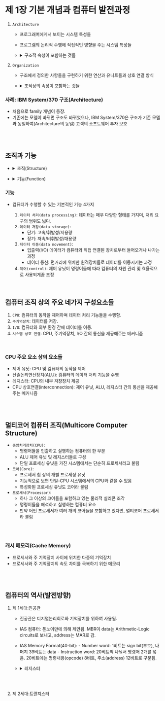 # 제 1장 기본 개념과 컴퓨터 발전과정

1. `Architecture`
    - 프로그래머에게서 보이는 시스템 특성들
    - 프로그램의 논리적 수행에 직접적인 영향을 주는 시스템 특성들
    - <details>
           <summary>구조적 속성이 포함하는 것들</summary>

       명령어 세트, 여러가지 데이터들(수, 문자 등)의 표현에 사용되는 비트들의 수, I/O 방식 및 기억장치 주소지정 방식
   </details>

3. `Organization`
    - 구조에서 정의한 사항들을 구현하기 위한 연산과 유니트들과 상호 연결 방식
    - <details>
           <summary>조직상의 속성이 포함하는 것들</summary>

       프로그래머에게는 보이지 않는 하드웨어 세부사항들인 제어신호, 컴퓨터와 주변기기들 사이의 인터페이스 및 기억장치 기술
   </details>

### 사례: IBM System/370 구조(Architecture)
    
- 처음으로 family 개념이 등장.
- 기존에는 모델이 바뀌면 구조도 바뀌었으나, IBM System/370은 구조가 기존 모델과 동일하여(Architecture의 동일) 고객의 소프트웨어 투자 보호

<br/>
<br/>

## 조직과 기능

- <details>
    <summary>조직(Structure)</summary>

    구성 요소들이 서로 간에 상호작용하는 방법(어떠한 컴포넌트로 구성되어 있는가)
</details>

- <details>
    <summary>기능(Function)</summary>

    조직의 부분으로서 각 구성요소의 동작(컴포넌트가 무슨 기능을 하는가)
</details>

### 기능

- 컴퓨터가 수행할 수 있는 기본적인 기능 4가지
  1. `데이터 처리(data processing)`: 데이터는 매우 다양한 형태를 가지며, 처리 요구의 범위도 넓다.
  2. `데이터 저장(data storage)`:
      - 단기: 고속/휘발성/저용량
      - 장기: 저속/비휘발성/대용량
  4. `데이터 이동(data movement)`:
      - 입출력(I/O) 데이터가 컴퓨터와 직접 연결된 장치로부터 들어오거나 나가는 과정
      - 데이터 통신: 먼거리에 위치한 원격장치들로 데이터를 이동시키는 과정
  5. `제어(control)`: 제어 유닛이 명령어들에 따라 컴퓨터의 자원 관리 및 효율적으로 사용되게끔 조정
  
  <br/>
  <br/>

## 컴퓨터 조직 상의 주요 네가지 구성요소들

1. `CPU`: 컴퓨터의 동작을 제어하며 데이터 처리 기능들을 수행함.
2. `주기억장치`: 데이터를 저장.
3. `I/O`: 컴퓨터와 외부 환경 간에 데이터를 이동.
4. `시스템 상호 연결`: CPU, 주기억장치, I/O 간의 통신을 제공해주는 메커니즘

<br/>

### CPU 주요 요소 상의 요소들
- 제어 유닛: CPU 및 컴퓨터의 동작을 제어
- 산술논리연산장치(ALU): 컴퓨터의 데이터 처리 기능을 수행
- 레지스터: CPU의 내부 저장장치 제공
- CPU 상호연결(interconnection): 제어 유닛, ALU, 레지스터 간의 통신을 제공해주는 메커니즘

<br/>
<br/>

## 멀티코어 컴퓨터 조직(Multicore Computer Structure)

- `중앙처리장치(CPU)`:
    - 명령어들을 인출하고 실행하는 컴퓨터의 한 부분
    - ALU 제어 유닛 및 레지스터들로 구성
    - 단일 프로세싱 유닛을 가진 시스템에서는 단순히 프로세서라고 불림
- `코어(Core)`:
    - 프로세서 칩 상의 개별 프로세싱 유닛
    - 기능적으로 보면 단일-CPU 시스템에서의 CPU와 같을 수 있음
    - 특성화된 프로세싱 유닛도 코어라 불림
- `프로세서(Processor)`:
    - 하나 그 이상의 코어들을 포함하고 있는 물리적 실리콘 조각
    - 명령어들을 해석하고 실행하는 컴퓨터 요소
    - 만약 어떤 프로세서가 여러 개의 코어들을 포함하고 있다면, 멀티코어 프로세서라 불림

<br/>
<br/>

### 캐시 메모리(Cache Memory)

- 프로세서와 주 기억장치 사이에 위치한 다중의 기억장치
- 프로세서와 주 기억장치의 속도 차이를 극복하기 위한 메모리

<br/>
<br/>

## 컴퓨터의 역사(발전방향)

1. 제 1세대:진공관

    - 진공관은 디지털논리회로와 기억장치를 위하여 사용됨.
    - IAS 컴퓨터: 폰노이만에 의해 제안됨.
        MBR이 data는 Arithmetic-Logic circuits로 보내고, address는 MAR로 감.
    - IAS Memory Format(40-bit):
          - Number word: 1비트는 sign bit(부호), 나머지 39비트는 data
          - Instruction word: 20비트씩 나눠서 명령어 2개를 넣음. 20비트에는 명령내용(opcode) 8비트, 주소(address) 12비트로 구분됨.
    - <details>
        <summary>레지스터</summary>

        - `기억장치 버퍼 레지스터(MBR)`: 기억장치에 저장 혹은 I/O 유낫애 보내질 단어 저장, 또는 기억장치나 I/O 유닛에서 word를 받아들임.
        - `기억장치 주소 레지스터(MAR)`: MBR로 쓰여지거나 읽혀질 word가 저장된 기억 장치의 주소 지정.
        - `명령어 레지스터(IR)`: 실행될 명령어의 8-bit 연산 코드를 저장.
        - `명령어 버퍼 레지스터(IBR)`: 기억장치로부터 읽혀질 word의 우측에 위치한 명령어 일시적 저장하는데 사용.(40비트에 20비트 명령어 2개있기 떄문)
        - `프로그램 카운터(PC)`: 기억장치로부터 읽혀질 다음 명령어의 주소 저장.
        - `누산기(AC) 및 multiplier quotient(MQ)`: ALU 연산에 사용될 오퍼랜드와 결과를 일시적으로 저장하는데 사용.

    </details>


<br/>
<br/>

2. 제 2세대:트랜지스터
